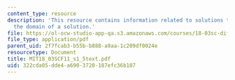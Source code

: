 ```yaml
---
content_type: resource
description: 'This resource contains information related to solutions that blow up:
  the domain of a solution.'
file: https://ol-ocw-studio-app-qa.s3.amazonaws.com/courses/18-03sc-differential-equations-fall-2011/322cda05dde4a6903720187efc36b107_MIT18_03SCF11_s1_5text.pdf
file_type: application/pdf
parent_uid: 2f7fcab3-b55b-b888-a9aa-1c209df0024e
resourcetype: Document
title: MIT18_03SCF11_s1_5text.pdf
uid: 322cda05-dde4-a690-3720-187efc36b107
---
```

